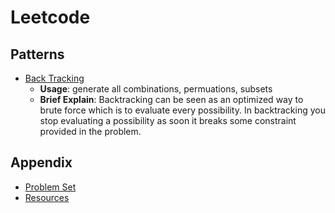 # Leetcode

## Patterns

- [Back Tracking](./docs/backtracking.md)
  - **Usage**: generate all combinations, permuations, subsets
  - **Brief Explain**: Backtracking can be seen as an optimized way to brute force which is to evaluate every possibility. In backtracking you stop evaluating a possibility as soon it breaks some constraint provided in the problem.

## Appendix

- [Problem Set](./docs/problem_set.md)
- [Resources](./docs/resources.md)
